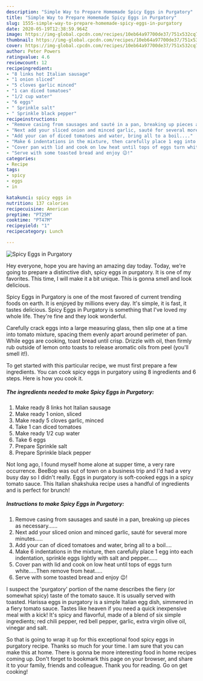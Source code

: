 ```yaml
---
description: "Simple Way to Prepare Homemade Spicy Eggs in Purgatory"
title: "Simple Way to Prepare Homemade Spicy Eggs in Purgatory"
slug: 1555-simple-way-to-prepare-homemade-spicy-eggs-in-purgatory
date: 2020-05-19T12:38:59.964Z
image: https://img-global.cpcdn.com/recipes/10eb64a97700de37/751x532cq70/spicy-eggs-in-purgatory-recipe-main-photo.jpg
thumbnail: https://img-global.cpcdn.com/recipes/10eb64a97700de37/751x532cq70/spicy-eggs-in-purgatory-recipe-main-photo.jpg
cover: https://img-global.cpcdn.com/recipes/10eb64a97700de37/751x532cq70/spicy-eggs-in-purgatory-recipe-main-photo.jpg
author: Peter Powers
ratingvalue: 4.6
reviewcount: 12
recipeingredient:
- "8 links hot Italian sausage"
- "1 onion sliced"
- "5 cloves garlic minced"
- "1 can diced tomatoes"
- "1/2 cup water"
- "6 eggs"
- " Sprinkle salt"
- " Sprinkle black pepper"
recipeinstructions:
- "Remove casing from sausages and sauté in a pan, breaking up pieces as necessary......"
- "Next add your sliced onion and minced garlic, sauté for several more minutes....."
- "Add your can of diced tomatoes and water, bring all to a boil...."
- "Make 6 indentations in the mixture, then carefully place 1 egg into each indentation, sprinkle eggs lightly with salt and pepper......"
- "Cover pan with lid and cook on low heat until tops of eggs turn white.....Then remove from heat....."
- "Serve with some toasted bread and enjoy 😉!"
categories:
- Recipe
tags:
- spicy
- eggs
- in

katakunci: spicy eggs in 
nutrition: 137 calories
recipecuisine: American
preptime: "PT25M"
cooktime: "PT47M"
recipeyield: "1"
recipecategory: Lunch

---
```



![Spicy Eggs in Purgatory](https://img-global.cpcdn.com/recipes/10eb64a97700de37/751x532cq70/spicy-eggs-in-purgatory-recipe-main-photo.jpg)

Hey everyone, hope you are having an amazing day today. Today, we're going to prepare a distinctive dish, spicy eggs in purgatory. It is one of my favorites. This time, I will make it a bit unique. This is gonna smell and look delicious.

Spicy Eggs in Purgatory is one of the most favored of current trending foods on earth. It is enjoyed by millions every day. It's simple, it is fast, it tastes delicious. Spicy Eggs in Purgatory is something that I've loved my whole life. They're fine and they look wonderful.

Carefully crack eggs into a large measuring glass, then slip one at a time into tomato mixture, spacing them evenly apart around perimeter of pan. While eggs are cooking, toast bread until crisp. Drizzle with oil, then firmly rub outside of lemon onto toasts to release aromatic oils from peel (you&#39;ll smell it!).


To get started with this particular recipe, we must first prepare a few ingredients. You can cook spicy eggs in purgatory using 8 ingredients and 6 steps. Here is how you cook it.

<!--inarticleads1-->

##### The ingredients needed to make Spicy Eggs in Purgatory:

1. Make ready 8 links hot Italian sausage
1. Make ready 1 onion, sliced
1. Make ready 5 cloves garlic, minced
1. Take 1 can diced tomatoes
1. Make ready 1/2 cup water
1. Take 6 eggs
1. Prepare  Sprinkle salt
1. Prepare  Sprinkle black pepper


Not long ago, I found myself home alone at supper time, a very rare occurrence. BeeBop was out of town on a business trip and I&#39;d had a very busy day so I didn&#39;t really. Eggs in purgatory is soft-cooked eggs in a spicy tomato sauce. This Italian shakshuka recipe uses a handful of ingredients and is perfect for brunch! 

<!--inarticleads2-->

##### Instructions to make Spicy Eggs in Purgatory:

1. Remove casing from sausages and sauté in a pan, breaking up pieces as necessary......
1. Next add your sliced onion and minced garlic, sauté for several more minutes.....
1. Add your can of diced tomatoes and water, bring all to a boil....
1. Make 6 indentations in the mixture, then carefully place 1 egg into each indentation, sprinkle eggs lightly with salt and pepper......
1. Cover pan with lid and cook on low heat until tops of eggs turn white.....Then remove from heat.....
1. Serve with some toasted bread and enjoy 😉!


I suspect the &#39;purgatory&#39; portion of the name describes the fiery (or somewhat spicy) taste of the tomato sauce. It is usually served with toasted. Harissa eggs in purgatory is a simple Italian egg dish, simmered in a fiery tomato sauce. Tastes like heaven if you need a quick inexpensive meal with a kick! It&#39;s spicy and flavorful, made of a blend of six simple ingredients; red chili pepper, red bell pepper, garlic, extra virgin olive oil, vinegar and salt. 

So that is going to wrap it up for this exceptional food spicy eggs in purgatory recipe. Thanks so much for your time. I am sure that you can make this at home. There is gonna be more interesting food in home recipes coming up. Don't forget to bookmark this page on your browser, and share it to your family, friends and colleague. Thank you for reading. Go on get cooking!
